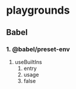 # playgrounds

## Babel

### 1. @babel/preset-env

1. useBuiltIns
   1. entry
   2. usage
   3. false


